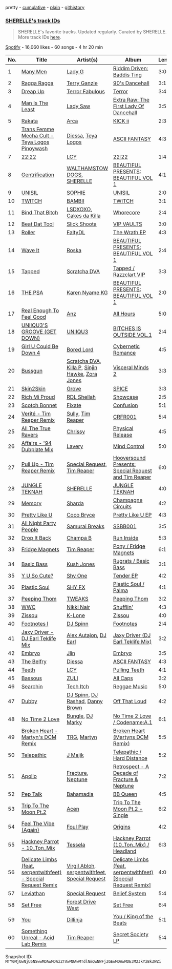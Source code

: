 pretty - [cumulative](/playlists/cumulative/37i9dQZF1DX8NzAadCccWE.md) - [plain](/playlists/plain/37i9dQZF1DX8NzAadCccWE) - [githistory](https://github.githistory.xyz/mackorone/spotify-playlist-archive/blob/main/playlists/plain/37i9dQZF1DX8NzAadCccWE)

### [SHERELLE's track IDs](https://open.spotify.com/playlist/37i9dQZF1DX8NzAadCccWE)

> SHERELLE's favorite tracks\. Updated regularly\. Curated by SHERELLE\. More track IDs <a href="spotify:genre:track\_id">here</a>.

[Spotify](https://open.spotify.com/user/spotify) - 16,060 likes - 60 songs - 4 hr 20 min

| No. | Title | Artist(s) | Album | Length |
|---|---|---|---|---|
| 1 | [Many Men](https://open.spotify.com/track/2WI7mnNs4vKPcKFsKrTKKb) | [Lady G](https://open.spotify.com/artist/1C5RzkueJX7bh2ZrzpA2fa) | [Riddim Driven: Baddis Ting](https://open.spotify.com/album/6nC0ZY4r6nJr5rERPFOMZI) | 3:03 |
| 2 | [Ragga Ragga](https://open.spotify.com/track/2pegyttyReEWyljfybQzGK) | [Terry Ganzie](https://open.spotify.com/artist/6JPxSaFckme5SddqBQ32sh) | [90's Dancehall](https://open.spotify.com/album/5LSXv6VTEwfxkB5pkKnT28) | 3:14 |
| 3 | [Dreap Up](https://open.spotify.com/track/74bwsxnWRQ3m4nXJ0hNy4J) | [Terror Fabulous](https://open.spotify.com/artist/1Oq1UznFoef8kJK0c57xIF) | [Terror](https://open.spotify.com/album/3ULT99wI4bEzrehU2Z7U7d) | 3:48 |
| 4 | [Man Is The Least](https://open.spotify.com/track/18pRR6GRcbh4NOiNekLvXV) | [Lady Saw](https://open.spotify.com/artist/2X1VgNqQOiSbkyel3a9rjK) | [Extra Raw: The First Lady Of Dancehall](https://open.spotify.com/album/0uPHcGwl83Lh1RiFKIQxdd) | 3:50 |
| 5 | [Rakata](https://open.spotify.com/track/0hp5IJ83YpnglsrvGfIhIN) | [Arca](https://open.spotify.com/artist/4SQdUpG4f7UbkJG3cJ2Iyj) | [KICK ii](https://open.spotify.com/album/1Vg5v9M0afj5sIl1ndRXzy) | 2:31 |
| 6 | [Trans Femme Mecha Cult \- Teya Logos Pinoywash](https://open.spotify.com/track/7qoVLzm9e7pRnlF2zV62Tg) | [Diessa](https://open.spotify.com/artist/2HXHcXKyxwOO4rtOdxkUJu), [Teya Logos](https://open.spotify.com/artist/5XS3DEeRW8NARjAJttO2iS) | [ASCII FANTASY](https://open.spotify.com/album/4u34BgJ9tu3v1BLHSHwTpV) | 4:38 |
| 7 | [22:22](https://open.spotify.com/track/0q9hYb3uhZfC5c0NC2hGqq) | [LCY](https://open.spotify.com/artist/4UUWo1AiaKMCi76yo69O1U) | [22:22](https://open.spotify.com/album/2M8yyYRNPiFO5D3bsxmsCa) | 1:40 |
| 8 | [Gentrification](https://open.spotify.com/track/05YJ8kmnxQTk9zsjujOHlm) | [WALTHAMSTOW DOGS](https://open.spotify.com/artist/0IQS3ENeRlhRwg0VB307MI), [SHERELLE](https://open.spotify.com/artist/2TFDQkQ7LahhuwL9p7R6MO) | [BEAUTIFUL PRESENTS: BEAUTIFUL VOL 1](https://open.spotify.com/album/7vxquNykZOqoSU3MR7UJ0G) | 4:12 |
| 9 | [UNISIL](https://open.spotify.com/track/0oRzcIZcW4oB2K2XfB2Uky) | [SOPHIE](https://open.spotify.com/artist/5a2w2tgpLwv26BYJf2qYwu) | [UNISIL](https://open.spotify.com/album/7lQaDQVfZphQDGCi8Vu1Y0) | 2:06 |
| 10 | [TWITCH](https://open.spotify.com/track/66phsNUaW1MADa95YnJnoP) | [BAMBII](https://open.spotify.com/artist/6kf69CwzgodrETRgzcjX95) | [TWITCH](https://open.spotify.com/album/64BszLNkrjNY8umVVRkSQC) | 3:10 |
| 11 | [Bind That Bitch](https://open.spotify.com/track/3ebpXLD39hCZUHM5g9XczH) | [LSDXOXO](https://open.spotify.com/artist/2M2blWl1LBN2UoxlJdaug2), [Cakes da Killa](https://open.spotify.com/artist/6MoQZOH2KnQrJhVtO9VoXC) | [Whorecore](https://open.spotify.com/album/1OEDnlG9MPWboK6lk7lovy) | 2:49 |
| 12 | [Beat Dat Tool](https://open.spotify.com/track/5KFPLAtoHK9ZqGs3HWBJ4H) | [Slick Shoota](https://open.spotify.com/artist/2P1OqKNHmAOg9RfAufNNkR) | [VIP VAULTS](https://open.spotify.com/album/7dQjTAus3GtAzuFhAiEPHz) | 3:00 |
| 13 | [Roller](https://open.spotify.com/track/1L5Az5phuGZK54Q2nqmIZW) | [FaltyDL](https://open.spotify.com/artist/1qykxtFM9KoTti5y3xV1uk) | [The Wrath EP](https://open.spotify.com/album/7BnazN7280Hp0XLybmEpZ1) | 4:37 |
| 14 | [Wave It](https://open.spotify.com/track/5SgtwBF9ICFJiI4ZhzijsG) | [Roska](https://open.spotify.com/artist/5p8U1acntDKzfbbZLwWYE5) | [BEAUTIFUL PRESENTS: BEAUTIFUL VOL 1](https://open.spotify.com/album/7vxquNykZOqoSU3MR7UJ0G) | 2:44 |
| 15 | [Tapped](https://open.spotify.com/track/0ZAGWEXbCA6lLBLR0Y3Btd) | [Scratcha DVA](https://open.spotify.com/artist/4RsQj1228RD7TFtUGCKRg7) | [Tapped / Razzclart VIP](https://open.spotify.com/album/4HO3dLJdFCMwIrcaD9cCeT) | 3:34 |
| 16 | [THE PSA](https://open.spotify.com/track/3qNAUrKcySlURmNr3QX1Wi) | [Karen Nyame KG](https://open.spotify.com/artist/2TsxAQQq0xVbjBOPXozFVz) | [BEAUTIFUL PRESENTS: BEAUTIFUL VOL 1](https://open.spotify.com/album/7vxquNykZOqoSU3MR7UJ0G) | 2:04 |
| 17 | [Real Enough To Feel Good](https://open.spotify.com/track/4nOg2QiFCMJN5R124BQiZg) | [Anz](https://open.spotify.com/artist/1Ysz8yMgr4g1Ol3l1m3yOt) | [All Hours](https://open.spotify.com/album/3IR4b0tGlu8yYzHFix9TwN) | 5:06 |
| 18 | [UNIIQU3'S GROOVE \(GET DOWN\)](https://open.spotify.com/track/3qHrcYktakt3JnY32yTYlg) | [UNIIQU3](https://open.spotify.com/artist/5aR8qSaApKChlZvzB0Jfpx) | [BITCHES IS OUTSIDE VOL.1](https://open.spotify.com/album/59j8GeJS57dCMCCucRCS0N) | 2:44 |
| 19 | [Girl U Could Be Down 4](https://open.spotify.com/track/2AqNfj3Y6t3mvdc6TSXaE2) | [Bored Lord](https://open.spotify.com/artist/651d6TuQaZF6XaRONhiS2n) | [Cybernetic Romance](https://open.spotify.com/album/4xAzAKkeRbP8Rniaj7l0dN) | 4:55 |
| 20 | [Bussgun](https://open.spotify.com/track/6QTt0s3yawVTlQXhpPzkTB) | [Scratcha DVA](https://open.spotify.com/artist/4RsQj1228RD7TFtUGCKRg7), [Killa P](https://open.spotify.com/artist/0yZqTQF0ULKX2gFE6fBHXZ), [Sinjin Hawke](https://open.spotify.com/artist/5qKCgbxBDmDc9Ckgmt4EaN), [Zora Jones](https://open.spotify.com/artist/5zJUDjV6daKYTo1H7OoFAY) | [Visceral Minds 2](https://open.spotify.com/album/2bODZL5o8jcjfprFYtkaTw) | 3:33 |
| 21 | [Skin2Skin](https://open.spotify.com/track/3QCaXjrd140LSHJ22758v2) | [Grove](https://open.spotify.com/artist/1ymLBAEb4VHg1sObM20pQ3) | [SPICE](https://open.spotify.com/album/5se6YvY3aJO3w1ofTsi3wC) | 3:39 |
| 22 | [Rich Mi Proud](https://open.spotify.com/track/0b3itwmGuqXD1sRthHj4pb) | [RDL Shellah](https://open.spotify.com/artist/0eeZmzBCtJCqvntkxBOIpN) | [Showcase](https://open.spotify.com/album/7huNtk4kDrtDjiyLqYLbmr) | 2:59 |
| 23 | [Scotch Bonnet](https://open.spotify.com/track/6Vuda8KBQEN8QoQVbpSJeo) | [Fixate](https://open.spotify.com/artist/1nB5SyBxZpy6ZhBOhjOkhw) | [Confusion](https://open.spotify.com/album/1LTORGqb9sKlRwHGhz10wr) | 5:14 |
| 24 | [Verité \- Tim Reaper Remix](https://open.spotify.com/track/4NhtkGmWcfjLUVJAWPuaRs) | [Sully](https://open.spotify.com/artist/6ryGFEDvM7703b889hPUFZ), [Tim Reaper](https://open.spotify.com/artist/03KZUWKQujlCcgEdcrkvWd) | [CRFR001](https://open.spotify.com/album/4iCc7ZZe7evNTB0tAyhgrl) | 5:48 |
| 25 | [All The True Ravers](https://open.spotify.com/track/7vPd2WjEgPyudYjompBzDj) | [Chrissy](https://open.spotify.com/artist/04zsBrhqOL2WNQvd5MDupE) | [Physical Release](https://open.spotify.com/album/2eG1KJSpnCgpIwA4Atapdh) | 4:50 |
| 26 | [Affairs \- '94 Dubplate Mix](https://open.spotify.com/track/6254tuKsZuu5I4g8JMTy9Z) | [Lavery](https://open.spotify.com/artist/0fK0hLAdC0LJDHiReWUAYU) | [Mind Control](https://open.spotify.com/album/4xcaEwtz9JbYFHyNrZqTcA) | 5:08 |
| 27 | [Pull Up \- Tim Reaper Remix](https://open.spotify.com/track/6GE30aCTN2fAInCxcfLvf9) | [Special Request](https://open.spotify.com/artist/59xdAObFYuaKO2phzzz07H), [Tim Reaper](https://open.spotify.com/artist/03KZUWKQujlCcgEdcrkvWd) | [Hooversound Presents: Special Request and Tim Reaper](https://open.spotify.com/album/2Qtn6rWtRti5CknQiWh6pi) | 6:09 |
| 28 | [JUNGLE TEKNAH](https://open.spotify.com/track/0PjXRi6lYapTH4BXl8xNlU) | [SHERELLE](https://open.spotify.com/artist/2TFDQkQ7LahhuwL9p7R6MO) | [JUNGLE TEKNAH](https://open.spotify.com/album/7ETcD2rHdCaGTOTd2cSLBH) | 4:01 |
| 29 | [Memory](https://open.spotify.com/track/7fTUqj49BY04zf1xVKzsWG) | [Sharda](https://open.spotify.com/artist/4iAs0GwTsi8q6a7ZnzR2Qi) | [Champagne Circuits](https://open.spotify.com/album/5MIpfAfe77E3T3jMkP5tjy) | 4:26 |
| 30 | [Pretty Like U](https://open.spotify.com/track/7FFOHQHKfKVkN9Ax4g4iUi) | [Coco Bryce](https://open.spotify.com/artist/08hjAM9XAD28O0nWVKmlx5) | [Pretty Like U EP](https://open.spotify.com/album/3fQYQstqSGm7Wszo77BYIX) | 4:31 |
| 31 | [All Night Party People](https://open.spotify.com/track/2AyMqw7UEHOeCYWsWMd05l) | [Samurai Breaks](https://open.spotify.com/artist/5X8xxAPGx1ouTGDlgE5ray) | [SSBB001](https://open.spotify.com/album/6CBAITzKkr5eVj9sksxnDs) | 3:51 |
| 32 | [Drop It Back](https://open.spotify.com/track/5K6cNOhr9k6plJNJJ3nHeW) | [Champa B](https://open.spotify.com/artist/2kyA3m1psc64wTCfBIf5fr) | [Run Inside](https://open.spotify.com/album/1tdzvKoCJYGTgb87za8M1Z) | 5:39 |
| 33 | [Fridge Magnets](https://open.spotify.com/track/16Fyt8MQu3PkxxwbomhOtR) | [Tim Reaper](https://open.spotify.com/artist/03KZUWKQujlCcgEdcrkvWd) | [Pony / Fridge Magnets](https://open.spotify.com/album/7MBtxZPdjMgUrpuO5oMhkY) | 6:13 |
| 34 | [Basic Bass](https://open.spotify.com/track/7CclkH3CnAQAuXWlyLZigF) | [Kush Jones](https://open.spotify.com/artist/5ifmtTvKK5Pfk6K1b0eHZm) | [Rugrats / Basic Bass](https://open.spotify.com/album/37enTjF8uoq3f5Y1Kha3O7) | 3:15 |
| 35 | [Y U So Cute?](https://open.spotify.com/track/3dZUP2Jg9zPCT3tjmbZYao) | [Shy One](https://open.spotify.com/artist/6FafP4LIlZnnYNacDoW7yZ) | [Tender EP](https://open.spotify.com/album/1vGrpZCetwudfyUSxt6XqK) | 4:23 |
| 36 | [Plastic Soul](https://open.spotify.com/track/6tYGNeg1NX4eqX4kPpY18G) | [SHY FX](https://open.spotify.com/artist/5oDtp2FC8VqBjTx1aT4P5j) | [Plastic Soul / Palma](https://open.spotify.com/album/4iXB74FtxTdDyY542cSQPo) | 4:15 |
| 37 | [Peeping Thom](https://open.spotify.com/track/75ZG7IyFgbOWO58kqmSBgu) | [TWEAKS](https://open.spotify.com/artist/0Eee47Sroig9UczLZGtyVn) | [Peeping Thom](https://open.spotify.com/album/1rCXwdTNgqKs2Yl3mta9Y5) | 3:20 |
| 38 | [WWC](https://open.spotify.com/track/5R2yvyGBNYxIABW8VbJqe6) | [Nikki Nair](https://open.spotify.com/artist/27JCep1zDO3K8GY50trDo6) | [Shufflin'](https://open.spotify.com/album/5FZGjFhMPaAYwIQ2R3RL0E) | 4:31 |
| 39 | [Zissou](https://open.spotify.com/track/1NYpG1E55EEt2X5MGFCWfR) | [K\-Lone](https://open.spotify.com/artist/6VC4hWnnMMmOxpH6KsAXBU) | [Zissou](https://open.spotify.com/album/7hTN64iBWL618sMjMxtKqO) | 4:05 |
| 40 | [Footnotes I](https://open.spotify.com/track/4kpifWfbIp1aP7aTIEh1bi) | [DJ Spinn](https://open.spotify.com/artist/0ZGOz1bQgvsT4KSzHB1dg9) | [Footnotes](https://open.spotify.com/album/03LyYirR6Bsyk5sEJdsM98) | 2:49 |
| 41 | [Jaxy Driver \- DJ Earl Teklife Mix](https://open.spotify.com/track/6kvUuoWGOD1cNWk04PC6Mf) | [Alex Autajon](https://open.spotify.com/artist/5OA57ztYlNqNO02sjgjzTl), [DJ Earl](https://open.spotify.com/artist/3Y6Xd3ZOlhkroMrz1Bmo0Y) | [Jaxy Driver \(DJ Earl Teklife Mix\)](https://open.spotify.com/album/63JF9B4Q9zc8Q44krZaLU6) | 3:26 |
| 42 | [Embryo](https://open.spotify.com/track/6MBE1Ng091R1Ws5v8GdmBv) | [Jlin](https://open.spotify.com/artist/23QKqAkKwti9zBiac6RFBA) | [Embryo](https://open.spotify.com/album/3TCDGwvbA1UerLjr6fNlns) | 3:53 |
| 43 | [The Belfry](https://open.spotify.com/track/1frOMgCLJNaNCKkapEnEZG) | [Diessa](https://open.spotify.com/artist/2HXHcXKyxwOO4rtOdxkUJu) | [ASCII FANTASY](https://open.spotify.com/album/4u34BgJ9tu3v1BLHSHwTpV) | 4:38 |
| 44 | [Teeth](https://open.spotify.com/track/223l7zXLoIvKo5Obfw4vIo) | [LCY](https://open.spotify.com/artist/4UUWo1AiaKMCi76yo69O1U) | [Pulling Teeth](https://open.spotify.com/album/3KSdfgM7AbMcbFDMTq0cbU) | 4:17 |
| 45 | [Bassous](https://open.spotify.com/track/2wbaaQN1Q17hwWBpHsJzel) | [ZULI](https://open.spotify.com/artist/5Kur13kkU4pOoNFAE8K0YF) | [All Caps](https://open.spotify.com/album/1sXHoAxzB4MG62AaSDPToo) | 3:25 |
| 46 | [Searchin](https://open.spotify.com/track/4VtnfygDqHlWLKrsN8gtPt) | [Tech Itch](https://open.spotify.com/artist/0rVWC4FLcoXqATSMEhX2Ft) | [Reggae Music](https://open.spotify.com/album/4adMthSyvEggBoj3GwhcL2) | 5:05 |
| 47 | [Dubby](https://open.spotify.com/track/1E8ARjKWptIv32dmylbLTG) | [DJ Spinn](https://open.spotify.com/artist/0ZGOz1bQgvsT4KSzHB1dg9), [DJ Rashad](https://open.spotify.com/artist/4zGBj9dI63YIWmZkPl3o7V), [Danny Brown](https://open.spotify.com/artist/6pJkhyn8MedLRRl9qZVkWL) | [Off That Loud](https://open.spotify.com/album/1r3MlMAiwfTyHI7LtBqODR) | 4:28 |
| 48 | [No Time 2 Love](https://open.spotify.com/track/6rQa0EYIAqrg99g2azqr5j) | [Bungle](https://open.spotify.com/artist/0dpCZN6OOu60LZXZpNGsKj), [DJ Marky](https://open.spotify.com/artist/1rd51IrbtX9DqoU0Zxu4TV) | [No Time 2 Love / Codename:A.1](https://open.spotify.com/album/2VjSL46ob5fRqtUxsKoCeE) | 6:19 |
| 49 | [Broken Heart \- Martyn's DCM Remix](https://open.spotify.com/track/2CzXRSQ9dosUBaYEemtb9C) | [TRG](https://open.spotify.com/artist/2fSp3m7bV2WoRqwoTGuoY5), [Martyn](https://open.spotify.com/artist/68i1l0GWQ5dwzAy1UVNHNw) | [Broken Heart \(Martyns DCM Remix\)](https://open.spotify.com/album/3uddb9qDKZ0ykO2T8ySfeZ) | 5:52 |
| 50 | [Telepathic](https://open.spotify.com/track/4THoRDKFgmghrAx25rk5wO) | [J Majik](https://open.spotify.com/artist/59hUvYHHq6pDHDbfNafjVb) | [Telepathic / Hard Distance](https://open.spotify.com/album/15ah1xsSOCuu2zHhh57ADC) | 5:28 |
| 51 | [Apollo](https://open.spotify.com/track/3LfPxzuSC02bCRafuXAN5b) | [Fracture](https://open.spotify.com/artist/5imJlmURJJk9wicePHiqvo), [Neptune](https://open.spotify.com/artist/5IQRi95CwBWzOvk57vn725) | [Retrospect \- A Decade of Fracture & Neptune](https://open.spotify.com/album/5LotY5TthROAVyZhUwm5mz) | 7:23 |
| 52 | [Pep Talk](https://open.spotify.com/track/1CSmHN7b9SgM4tcOpAEWdE) | [Bahamadia](https://open.spotify.com/artist/6ZcRUVs3I5U8EOnm9ZdCsO) | [BB Queen](https://open.spotify.com/album/6fEmV0y9haaM0878R4FxLD) | 4:56 |
| 53 | [Trip To The Moon Pt.2](https://open.spotify.com/track/0vu1RK6IMlhqOUDB2D3cdc) | [Acen](https://open.spotify.com/artist/2vTylPga7qiTFjmDFBxofA) | [Trip To The Moon Pt.2 \- Single](https://open.spotify.com/album/6Xu3FcDeqt8i8LGpX03Dlt) | 6:22 |
| 54 | [Feel The Vibe \(Again\)](https://open.spotify.com/track/1WVhOYMnetboL007LBZhRA) | [Foul Play](https://open.spotify.com/artist/67FRYUfxVqKOrS3x4emvL8) | [Origins](https://open.spotify.com/album/3KqzGukJ8XRU1r2l8e5p8m) | 4:22 |
| 55 | [Hackney Parrot \- 10\_Ton\_Mix](https://open.spotify.com/track/52pUFcnTtzRQ57E5PPOH0B) | [Tessela](https://open.spotify.com/artist/1ZgWT8v2NTxXJapNzqJMnd) | [Hackney Parrot \(10\_Ton\_Mix\) / Headland](https://open.spotify.com/album/62SSkCm4ThqEm9TjWLILZH) | 6:31 |
| 56 | [Delicate Limbs \(feat\. serpentwithfeet\) \- Special Request Remix](https://open.spotify.com/track/2vvSCgK0NMYiOImew2oYbJ) | [Virgil Abloh](https://open.spotify.com/artist/6zKRU70JFcCQtP3vKV4ANm), [serpentwithfeet](https://open.spotify.com/artist/1O9iHQjrVuiAYOJFCBeFSl), [Special Request](https://open.spotify.com/artist/59xdAObFYuaKO2phzzz07H) | [Delicate Limbs \(feat\. serpentwithfeet\) \[Special Request Remix\]](https://open.spotify.com/album/4xDZMb8L6tvFFh7KpHErpM) | 4:07 |
| 57 | [Leviathan](https://open.spotify.com/track/1gX6INvDzhvfDWuuw38VsJ) | [Special Request](https://open.spotify.com/artist/59xdAObFYuaKO2phzzz07H) | [Belief System](https://open.spotify.com/album/3EeicHFXhpcsvD5hXLVdUg) | 5:48 |
| 58 | [Set Free](https://open.spotify.com/track/0bKV2Qvgx7UBO62Hqdquog) | [Forest Drive West](https://open.spotify.com/artist/0K1lHu1BP65Z1DErnljxUw) | [Set Free](https://open.spotify.com/album/2jUy52vGtXKGBkJdXqxCKp) | 6:40 |
| 59 | [You](https://open.spotify.com/track/3B9Bi7OhmPyzeqeUedAZE2) | [Dillinja](https://open.spotify.com/artist/5CDTMeaU6dnv24n6e4uAtk) | [You / King of the Beats](https://open.spotify.com/album/6hGFtlVuuir8LRuMPGmW5a) | 5:13 |
| 60 | [Something Unreal \- Acid Lab Remix](https://open.spotify.com/track/1RJABjlUFH8ZJFRfPuHgyr) | [Tim Reaper](https://open.spotify.com/artist/03KZUWKQujlCcgEdcrkvWd) | [Secret Society LP](https://open.spotify.com/album/0fHxNpX5lRuCtdlAfIO2lW) | 5:48 |

Snapshot ID: `MTY0MjUwNjU5NSwwMDAwMDAzZTAwMDAwMTdlNmQwNWFjZGEwMDAwMDE3M2JkYzBkZWZi`
